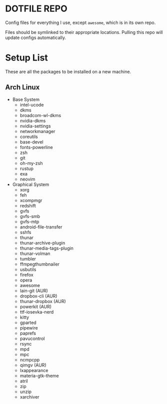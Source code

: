 DOTFILE REPO
============

Config files for everything I use, except `awesome`, which is in its own repo.

Files should be symlinked to their appropriate locations. Pulling this repo will update configs
automatically.

Setup List
==========

These are all the packages to be installed on a new machine.

Arch Linux
----------

- Base System
    - intel-ucode
    - dkms
    - broadcom-wl-dkms
    - nvidia-dkms
    - nvidia-settings
    - networkmanager
    - coreutils
    - base-devel
    - fonts-powerline
    - zsh
    - git
    - oh-my-zsh
    - rustup
    - exa
    - neovim
- Graphical System
    - xorg
    - feh
    - xcompmgr
    - redshift
    - gvfs
    - gvfs-smb
    - gvfs-mtp
    - android-file-transfer
    - sshfs
    - thunar
    - thunar-archive-plugin
    - thunar-media-tags-plugin
    - thunar-volman
    - tumbler
    - ffmpegthumbnailer
    - usbutils
    - firefox
    - opera
    - awesome
    - lain-git (AUR)
    - dropbox-cli (AUR)
    - thunar-dropbox (AUR)
    - powerkit (AUR)
    - ttf-iosevka-nerd
    - kitty
    - gparted
    - pipewire
    - paprefs
    - pavucontrol
    - rsync
    - mpd
    - mpc
    - ncmpcpp
    - qimgv (AUR)
    - lxappearance
    - materia-gtk-theme
    - atril
    - zip
    - unzip
    - xarchiver
